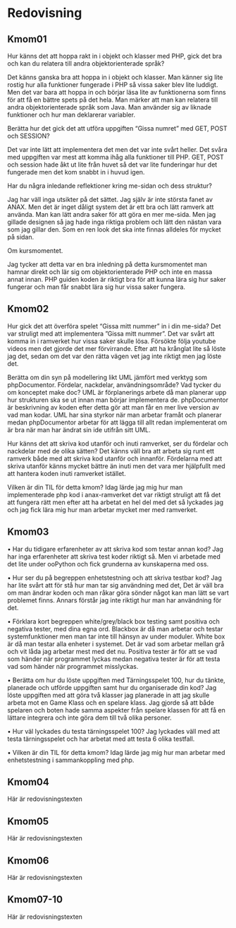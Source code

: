 ---
---
Redovisning
=========================



Kmom01
-------------------------

Hur känns det att hoppa rakt in i objekt och klasser med PHP, gick det bra och kan du relatera till andra objektorienterade språk?

Det känns ganska bra att hoppa in i objekt och klasser. Man känner sig lite rostig hur alla funktioner fungerade i PHP så vissa saker blev lite luddigt. Men det var bara att hoppa in och börjar läsa lite av funktionerna som finns för att få en bättre spets på det hela. Man märker att man kan relatera till andra objektorienterade språk som Java. Man använder sig av liknade funktioner och hur man deklarerar variabler.

Berätta hur det gick det att utföra uppgiften “Gissa numret” med GET, POST och SESSION?

Det var inte lätt att implementera det men det var inte svårt heller. Det svåra med uppgiften var mest att komma ihåg alla funktioner till PHP. GET, POST och session hade åkt ut lite från huvet så det var lite funderingar hur det fungerade men det kom snabbt in i huvud igen.

Har du några inledande reflektioner kring me-sidan och dess struktur?

Jag har väll inga utsikter på det sättet. Jag själv är inte största fanet av ANAX. Men det är inget dåligt system det är ett bra och lätt ramverk att använda. Man kan lätt andra saker för att göra en mer me-sida. Men jag gillade designen så jag hade inga riktiga problem och lätt den nästan vara som jag gillar den. Som en ren look det ska inte finnas alldeles för mycket på sidan.

Om kursmomentet.

Jag tycker att detta var en bra inledning på detta kursmomentet man hamnar direkt och lär sig om objektorienterade PHP och inte en massa annat innan. PHP guiden koden är riktigt bra för att kunna lära sig hur saker fungerar och man får snabbt lära sig hur vissa saker fungera.





Kmom02
-------------------------

Hur gick det att överföra spelet “Gissa mitt nummer” in i din me-sida?
Det var struligt med att implementera ”Gissa mitt nummer”. Det var svårt att komma in i ramverket hur vissa saker skulle lösa. Försökte följa youtube videos men det gjorde det mer förvirrande. Efter att ha krånglat lite så löste jag det, sedan om det var den rätta vägen vet jag inte riktigt men jag löste det.

Berätta om din syn på modellering likt UML jämfört med verktyg som phpDocumentor. Fördelar, nackdelar, användningsområde? Vad tycker du om konceptet make doc?
UML är förplanerings arbete då man planerar upp hur strukturen ska se ut innan man börjar implementera de. phpDocumentor är beskrivning av koden efter detta gör att man får en mer live version av vad man kodar. UML har sina styrkor när man arbetar framåt och planerar medan phpDocumentor arbetar för att lägga till allt redan implementerat om är bra när man har ändrat sin ide utifrån sitt UML.

Hur känns det att skriva kod utanför och inuti ramverket, ser du fördelar och nackdelar med de olika sätten?
Det känns väll bra att arbeta sig runt ett ramverk både med att skriva kod utanför och innanför. Fördelarna med att skriva utanför känns mycket bättre än inuti men det vara mer hjälpfullt med att hantera koden inuti ramverket istället.

Vilken är din TIL för detta kmom?
Idag lärde jag mig hur man implementerade php kod i anax-ramverket det var riktigt struligt att få det att fungera rätt men efter att ha arbetat en hel del med det så lyckades jag och jag fick lära mig hur man arbetar mycket mer med ramverket.




Kmom03
-------------------------

• Har du tidigare erfarenheter av att skriva kod som testar annan kod?
Jag har inga erfarenheter att skriva test koder riktigt så. Men vi arbetade med det lite under ooPython och fick grunderna av kunskaperna med oss.

• Hur ser du på begreppen enhetstestning och att skriva testbar kod?
Jag har lite svårt att för stå hur man tar sig användning med det, Det är väll bra om man ändrar koden och man råkar göra sönder något kan man lätt se vart problemet finns. Annars förstår jag inte riktigt hur man har användning för det.

• Förklara kort begreppen white/grey/black box testing samt positiva och negativa tester, med dina egna ord.
Blackbox är då man arbetar och testar systemfunktioner men man tar inte till hänsyn av under moduler. White box är då man testar alla enheter i systemet. Det är vad som arbetar mellan grå och vit låda jag arbetar mest med det nu. Positiva tester är för att se vad som händer när programmet lyckas medan negativa tester är för att testa vad som händer när programmet misslyckas.

• Berätta om hur du löste uppgiften med Tärningsspelet 100, hur du tänkte, planerade och utförde uppgiften samt hur du organiserade din kod?
Jag löste uppgiften med att göra två klasser jag planerade in att jag skulle arbeta mot en Game Klass och en spelare klass. Jag gjorde så att både spelaren och boten hade samma aspekter från spelare klassen för att få en lättare integrera och inte göra dem till två olika personer.

• Hur väl lyckades du testa tärningsspelet 100?
Jag lyckades väll med att testa tärningsspelet och har arbetat med att testa 6 olika testfall.

• Vilken är din TIL för detta kmom?
Idag lärde jag mig hur man arbetar med enhetstestning i sammankoppling med php.




Kmom04
-------------------------

Här är redovisningstexten



Kmom05
-------------------------

Här är redovisningstexten



Kmom06
-------------------------

Här är redovisningstexten



Kmom07-10
-------------------------

Här är redovisningstexten
